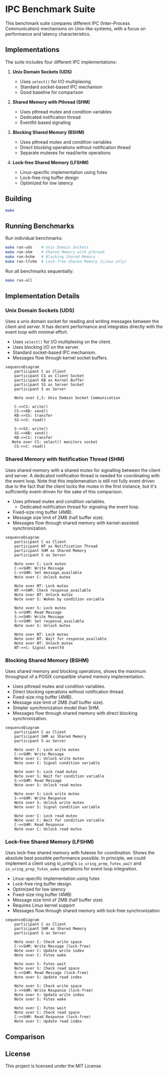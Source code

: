 # IPC Benchmark Suite

This benchmark suite compares different IPC (Inter-Process Communication) mechanisms on Unix-like systems, with a focus on performance and latency characteristics.

## Implementations

The suite includes four different IPC implementations:

1. **Unix Domain Sockets (UDS)**
   - Uses `select()` for I/O multiplexing
   - Standard socket-based IPC mechanism
   - Good baseline for comparison

2. **Shared Memory with Pthread (SHM)**
   - Uses pthread mutex and condition variables
   - Dedicated notification thread
   - Eventfd-based signaling

3. **Blocking Shared Memory (BSHM)**
   - Uses pthread mutex and condition variables
   - Direct blocking operations without notification thread
   - Separate mutexes for read/write operations

4. **Lock-free Shared Memory (LFSHM)**
   - Linux-specific implementation using futex
   - Lock-free ring buffer design
   - Optimized for low latency

## Building

```bash
make
```

## Running Benchmarks

Run individual benchmarks:
```bash
make run-uds    # Unix Domain Sockets
make run-shm    # Shared Memory with pthread
make run-bshm   # Blocking Shared Memory
make run-lfshm  # Lock-free Shared Memory (Linux only)
```

Run all benchmarks sequentially:
```bash
make run-all
```

## Implementation Details

### Unix Domain Sockets (UDS)

Uses a unix domain socket for reading and writing messages between the client and server. It has decent performance and integrates directly with the event loop with minimal effort.

- Uses `select()` for I/O multiplexing on the client.
- Uses blocking I/O on the server.
- Standard socket-based IPC mechanism.
- Messages flow through kernel socket buffers.

```mermaid
sequenceDiagram
    participant C as Client
    participant CS as Client Socket
    participant KB as Kernel Buffer
    participant SS as Server Socket
    participant S as Server

    Note over C,S: Unix Domain Socket Communication
    
    C->>CS: write()
    CS->>KB: send()
    KB->>SS: transfer
    SS->>S: read()
    
    S->>SS: write() 
    SS->>KB: send()
    KB->>CS: transfer
   Note over CS: select() monitors socket
    CS->>C: read()
```

### Shared Memory with Notification Thread (SHM)

Uses shared memory with a shared mutex for signalling between the client and server. A dedicated notification thread is needed for coordinating with the event loop. Note that this implemenation is still not fully event driven due to the fact that the client locks the mutex in the first instance, but it's sufficiently event-driven for the sake of this comparison.

- Uses pthread mutex and condition variables.
   - Dedicated notification thread for signaling the event loop.
- Fixed-size ring buffer (4MB).
- Message size limit of 2MB (half buffer size).
- Messages flow through shared memory with kernel-assisted synchronization.

```mermaid
sequenceDiagram
    participant C as Client
    participant NT as Notification Thread
    participant SHM as Shared Memory
    participant S as Server

    Note over C: Lock mutex
    C->>SHM: Write Message
    C->>SHM: Set message_available
    Note over C: Unlock mutex
    
    Note over NT: Lock mutex
    NT->>SHM: Check response_available
    Note over NT: Unlock mutex
    Note over S: Woken by condition variable
    
    Note over S: Lock mutex
    S->>SHM: Read Message
    S->>SHM: Write Message
    S->>SHM: Set response_available 
    Note over S: Unlock mutex
    
    Note over NT: Lock mutex
    Note over NT: Wait for response_available
    Note over NT: Unlock mutex
    NT->>C: Signal eventfd
```

### Blocking Shared Memory (BSHM)

Uses shared memory and blocking operations, shows the maximum throughput of a POSIX compatible shared memory implementation.

- Uses pthread mutex and condition variables.
- Direct blocking operations without notification thread.
- Fixed-size ring buffer (4MB).
- Message size limit of 2MB (half buffer size).
- Simpler synchronization model than SHM.
- Messages flow through shared memory with direct blocking synchronization.

```mermaid
sequenceDiagram
    participant C as Client
    participant SHM as Shared Memory
    participant S as Server

    Note over C: Lock write mutex
    C->>SHM: Write Message
    Note over C: Unlock write mutex
    Note over C: Signal condition variable
    
    Note over S: Lock read mutex
    Note over S: Wait for condition variable
    S->>SHM: Read Message
    Note over S: Unlock read mutex
    
    Note over S: Lock write mutex  
    S->>SHM: Write Response
    Note over S: Unlock write mutex
    Note over S: Signal condition variable
    
    Note over C: Lock read mutex
    Note over C: Wait for condition variable 
    C->>SHM: Read Response
    Note over C: Unlock read mutex
```

### Lock-free Shared Memory (LFSHM)

Uses lock-free shared memory with futexes for coordination. Shows the absolute best possible performance possible. In principle, we could implement a client using io_uring's `io_uring_prep_futex_wait` and `io_uring_prep_futex_wake` operations for event loop integration.

- Linux-specific implementation using futex
- Lock-free ring buffer design
- Optimized for low latency
- Fixed-size ring buffer (4MB)
- Message size limit of 2MB (half buffer size)
- Requires Linux kernel support
- Messages flow through shared memory with lock-free synchronization

```mermaid
sequenceDiagram
    participant C as Client
    participant SHM as Shared Memory
    participant S as Server

    Note over C: Check write space
    C->>SHM: Write Message (lock-free)
    Note over C: Update write index
    Note over C: Futex wake
    
    Note over S: Futex wait
    Note over S: Check read space
    S->>SHM: Read Message (lock-free)
    Note over S: Update read index
    
    Note over S: Check write space
    S->>SHM: Write Response (lock-free)
    Note over S: Update write index
    Note over S: Futex wake
    
    Note over C: Futex wait
    Note over C: Check read space
    C->>SHM: Read Response (lock-free)
    Note over C: Update read index

```

## Comparison



## License

This project is licensed under the MIT License.
